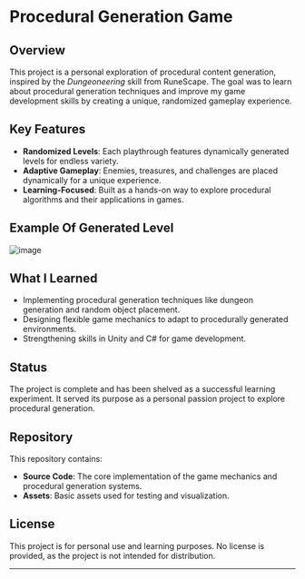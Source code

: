 # Procedural Generation Game

## Overview
This project is a personal exploration of procedural content generation, inspired by the *Dungeoneering* skill from RuneScape. The goal was to learn about procedural generation techniques and improve my game development skills by creating a unique, randomized gameplay experience.

## Key Features
- **Randomized Levels**: Each playthrough features dynamically generated levels for endless variety.  
- **Adaptive Gameplay**: Enemies, treasures, and challenges are placed dynamically for a unique experience.  
- **Learning-Focused**: Built as a hands-on way to explore procedural algorithms and their applications in games.

## Example Of Generated Level
![image](https://github.com/user-attachments/assets/ff66bbde-e563-49cf-99e5-8e9e9e779d70)


## What I Learned
- Implementing procedural generation techniques like dungeon generation and random object placement.  
- Designing flexible game mechanics to adapt to procedurally generated environments.  
- Strengthening skills in Unity and C# for game development.

## Status
The project is complete and has been shelved as a successful learning experiment. It served its purpose as a personal passion project to explore procedural generation.

## Repository
This repository contains:
- **Source Code**: The core implementation of the game mechanics and procedural generation systems.
- **Assets**: Basic assets used for testing and visualization.

## License
This project is for personal use and learning purposes. No license is provided, as the project is not intended for distribution.

---
